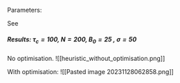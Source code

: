 Parameters:



See 

##### Results: $\tau_c = 100$, $N = 200$, $B_0 = 25$ , $\sigma =50$ 
No optimisation.
![[heuristic_without_optimisation.png]]

With optimisation:
![[Pasted image 20231128062858.png]]